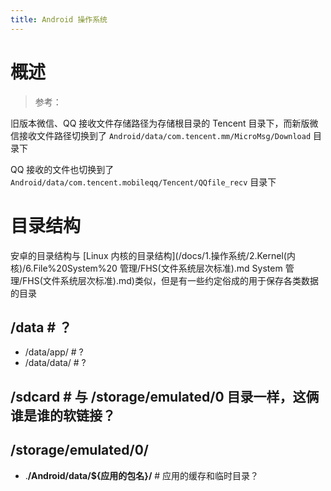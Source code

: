```yaml
---
title: Android 操作系统
---
```


# 概述

> 参考：

旧版本微信、QQ 接收文件存储路径为存储根目录的 Tencent 目录下，而新版微信接收文件路径切换到了 `Android/data/com.tencent.mm/MicroMsg/Download` 目录下

QQ 接收的文件也切换到了 `Android/data/com.tencent.mobileqq/Tencent/QQfile_recv` 目录下

# 目录结构

安卓的目录结构与 [Linux 内核的目录结构](/docs/1.操作系统/2.Kernel(内核)/6.File%20System%20 管理/FHS(文件系统层次标准).md System 管理/FHS(文件系统层次标准).md)类似，但是有一些约定俗成的用于保存各类数据的目录

## /data # ？

- /data/app/ # ?
- /data/data/ # ?

## /sdcard # 与 /storage/emulated/0 目录一样，这俩谁是谁的软链接？

## /storage/emulated/0/

- .**/Android/data/${应用的包名}/** # 应用的缓存和临时目录？
